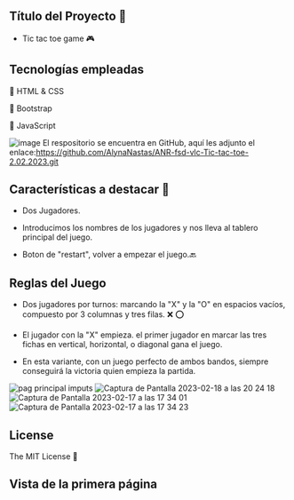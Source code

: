 ## Título del Proyecto :rocket:

- Tic tac toe game :video_game:


## Tecnologías empleadas

:link: HTML & CSS

:link: Bootstrap

:link: JavaScript 


![image](https://user-images.githubusercontent.com/121962750/215277229-ec3606fa-3246-421a-8ab1-d7972c77b238.png)
El respositorio se encuentra en GitHub, aquí les adjunto el enlace:https://github.com/AlynaNastas/ANR-fsd-vlc-Tic-tac-toe-2.02.2023.git



## Características a destacar :round_pushpin:

- Dos Jugadores.

- Introducimos los nombres de los jugadores y nos lleva al tablero principal del juego.

- Boton de "restart", volver a empezar el juego.:back:



## Reglas del Juego
- Dos jugadores por turnos: marcando la "X" y la "O" en espacios vacíos, compuesto por 3 columnas y tres filas. :x: :o:

- El jugador con la "X" empieza. el primer jugador en marcar las tres fichas en vertical, horizontal, o diagonal gana el juego.

- En esta variante, con un juego perfecto de ambos bandos, siempre conseguirá la victoria quien empieza la partida.


![pag principal imputs](https://user-images.githubusercontent.com/121962750/219884431-e8ef308f-1c90-437c-ba47-98a0eab3dc11.png)
![Captura de Pantalla 2023-02-18 a las 20 24 18](https://user-images.githubusercontent.com/121962750/219884433-7a0a3668-538f-4bd3-b837-0fa0fa90a3a4.png)
![Captura de Pantalla 2023-02-17 a las 17 34 01](https://user-images.githubusercontent.com/121962750/219884438-4dc8f4fd-0803-40a2-9db1-6a235799fdde.png)
![Captura de Pantalla 2023-02-17 a las 17 34 23](https://user-images.githubusercontent.com/121962750/219884441-433202c2-3e61-4cbf-bf23-de3e6caaedf1.png)


## License

The MIT License :page_facing_up:

## Vista de la primera página


